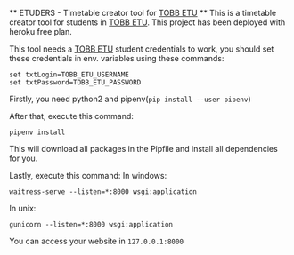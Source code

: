 
** ETUDERS - Timetable creator tool for [TOBB ETU](https://www.etu.edu.tr/en) **
This is a timetable creator tool for students in [TOBB ETU](https://www.etu.edu.tr/en). This project has been deployed with heroku free plan.


This tool needs a [TOBB ETU](https://www.etu.edu.tr/en) student credentials to work, you should set these credentials in env. variables using these commands:
```
set txtLogin=TOBB_ETU_USERNAME
set txtPassword=TOBB_ETU_PASSWORD
```

Firstly, you need python2 and pipenv(`pip install --user pipenv`) 


After that, execute this command:

```
pipenv install
```

This will download all packages in the Pipfile and install all dependencies for you.

Lastly, execute this command:
In windows:

```
waitress-serve --listen=*:8000 wsgi:application
```
In unix:

```
gunicorn --listen=*:8000 wsgi:application
```

You can access your website in `127.0.0.1:8000`